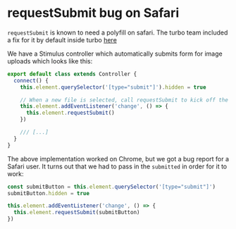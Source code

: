 # requestSubmit bug on Safari

`requestSubmit` is known to need a polyfill on safari. The turbo team included a fix for it by default inside turbo [here](https://github.com/hotwired/turbo/pull/439)

We have a Stimulus controller which automatically submits form for image uploads which looks like this:

```js
export default class extends Controller {
  connect() {
    this.element.querySelector('[type="submit"]').hidden = true

    // When a new file is selected, call requestSubmit to kick off the direct upload.
    this.element.addEventListener('change', () => {
      this.element.requestSubmit()
    })

    /// [...]
  }
}
```

The above implementation worked on Chrome, but we got a bug report for a Safari user.
It turns out that we had to pass in the `submitted` in order for it to work:

```js
const submitButton = this.element.querySelector('[type="submit"]')
submitButton.hidden = true

this.element.addEventListener('change', () => {
  this.element.requestSubmit(submitButton)
})
```
